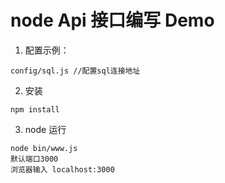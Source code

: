 # node Api 接口编写 Demo

1. 配置示例：

```
config/sql.js //配置sql连接地址
```

2. 安装

```
npm install
```

3. node 运行

```
node bin/www.js
默认端口3000
浏览器输入 localhost:3000
```
